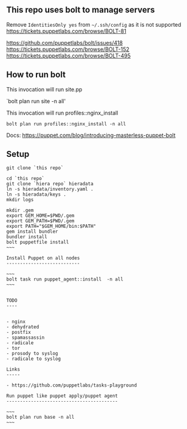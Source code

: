 This repo uses bolt to manage servers
-------------------------------------

Remove `IdentitiesOnly yes` from `~/.ssh/config` as it is not supported
https://tickets.puppetlabs.com/browse/BOLT-81

https://github.com/puppetlabs/bolt/issues/418
https://tickets.puppetlabs.com/browse/BOLT-152
https://tickets.puppetlabs.com/browse/BOLT-495


How to run bolt
---------------

This invocation will run site.pp

`bolt plan run site -n all'

This invocation will run profiles::nginx_install

`bolt plan run profiles::nginx_install -n all`

Docs:
https://puppet.com/blog/introducing-masterless-puppet-bolt

Setup
-----

~~~~
git clone `this repo`

cd `this repo`
git clone `hiera repo` hieradata
ln -s hieradata/inventory.yaml .
ln -s hieradata/keys .
mkdir logs

mkdir .gem
export GEM_HOME=$PWD/.gem
export GEM_PATH=$PWD/.gem
export PATH="$GEM_HOME/bin:$PATH"
gem install bundler
bundler install
bolt puppetfile install
~~~

Install Puppet on all nodes
---------------------------

~~~
bolt task run puppet_agent::install  -n all
~~~


TODO
----


- nginx
- dehydrated
- postfix
- spamassassin
- radicale
- tor
- prosody to syslog
- radicale to syslog

Links
-----

- https://github.com/puppetlabs/tasks-playground

Run puppet like puppet apply/puppet agent
-----------------------------------------

~~~
bolt plan run base -n all 
~~~
